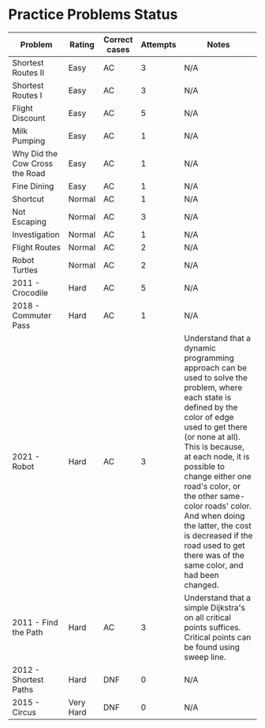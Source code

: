 # Practice Problems Status
Problem|Rating|Correct cases|Attempts|Notes
-|-|-|-|-
Shortest Routes II|Easy|AC|3|N/A
Shortest Routes I|Easy|AC|3|N/A
Flight Discount|Easy|AC|5|N/A
Milk Pumping|Easy|AC|1|N/A
Why Did the Cow Cross the Road|Easy|AC|1|N/A
Fine Dining|Easy|AC|1|N/A
Shortcut|Normal|AC|1|N/A
Not Escaping|Normal|AC|3|N/A
Investigation|Normal|AC|1|N/A
Flight Routes|Normal|AC|2|N/A
Robot Turtles|Normal|AC|2|N/A
2011 - Crocodile|Hard|AC|5|N/A
2018 - Commuter Pass|Hard|AC|1|N/A
2021 - Robot|Hard|AC|3|Understand that a dynamic programming approach can be used to solve the problem, where each state is defined by the color of edge used to get there (or none at all). This is because, at each node, it is possible to change either one road's color, or the other same-color roads' color. And when doing the latter, the cost is decreased if the road used to get there was of the same color, and had been changed.
2011 - Find the Path|Hard|AC|3|Understand that a simple Dijkstra's on all critical points suffices. Critical points can be found using sweep line.
2012 - Shortest Paths|Hard|DNF|0|N/A
2015 - Circus|Very Hard|DNF|0|N/A